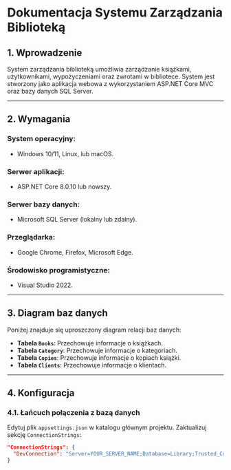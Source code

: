 # Dokumentacja Systemu Zarządzania Biblioteką

## 1. Wprowadzenie

System zarządzania biblioteką umożliwia zarządzanie książkami, użytkownikami, wypożyczeniami oraz zwrotami w bibliotece. System jest stworzony jako aplikacja webowa z wykorzystaniem ASP.NET Core MVC oraz bazy danych SQL Server.

---

## 2. Wymagania

### System operacyjny:
- Windows 10/11, Linux, lub macOS.

### Serwer aplikacji:
- ASP.NET Core 8.0.10 lub nowszy.

### Serwer bazy danych:
- Microsoft SQL Server (lokalny lub zdalny).

### Przeglądarka:
- Google Chrome, Firefox, Microsoft Edge.

### Środowisko programistyczne:
- Visual Studio 2022.

---

## 3. Diagram baz danych

Poniżej znajduje się uproszczony diagram relacji baz danych:

- **Tabela `Books`**: Przechowuje informacje o książkach.
- **Tabela `Category`**: Przechowuje informacje o kategoriach.
- **Tabela `Copies`**: Przechowuje informacje o kopiach książki.
- **Tabela `Clients`**: Przechowuje informacje o klientach.

---

## 4. Konfiguracja

### 4.1. Łańcuch połączenia z bazą danych

Edytuj plik `appsettings.json` w katalogu głównym projektu. Zaktualizuj sekcję `ConnectionStrings`:
```json
"ConnectionStrings": { 
  "DevConnection": "Server=YOUR_SERVER_NAME;Database=Library;Trusted_Connection=True;TrustServerCertificate=True;" 
}
